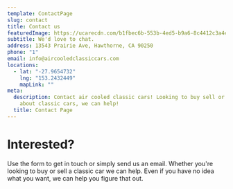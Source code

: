 ```yaml
---
template: ContactPage
slug: contact
title: Contact us
featuredImage: https://ucarecdn.com/b1fbec6b-553b-4ed5-b9a6-8c4412c3a4ef/
subtitle: We'd love to chat.
address: 13543 Prairie Ave, Hawthorne, CA 90250
phone: "1"
email: info@aircooledclassiccars.com
locations:
  - lat: "-27.9654732"
    lng: "153.2432449"
    mapLink: ""
meta:
  description: Contact air cooled classic cars! Looking to buy sell or learn more
    about classic cars, we can help!
  title: Contact Page
---
```

# Interested? 

Use the form to get in touch or simply send us an email. Whether you're looking to buy or sell a classic car we can help. Even if you have no idea what you want, we can help you figure that out.